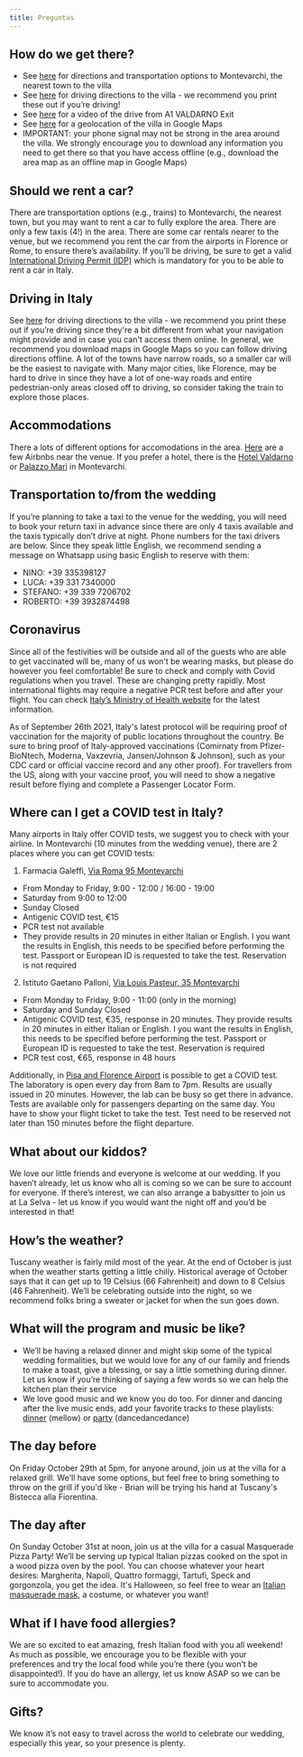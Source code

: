 ```yaml
---
title: Preguntas
---
```


## How do we get there?
- See [here](https://www.chianti-farm.com/download/Directions_Montevarchi.pdf) for directions and transportation options to Montevarchi, the nearest town to the villa
- See [here](https://www.chianti-farm.com/W_laselva_directions.pdf) for driving directions to the villa - we recommend you print these out if you’re driving!
- See [here](https://www.youtube.com/watch?v=AEk99zdehqA) for a video of the drive from A1 VALDARNO Exit
- See [here](https://www.google.com/maps/place/La+Selva+Giardino+del+Belvedere/@43.5104287,11.508301,17z/data=!3m1!4b1!4m5!3m4!1s0x132bc81c62ea0753:0x6509f4bf41f716e2!8m2!3d43.5104432!4d11.510619) for a geolocation of the villa in Google Maps
- IMPORTANT: your phone signal may not be strong in the area around the villa. We strongly encourage you to download any information you need to get there so that you have access offline (e.g., download the area map as an offline map in Google Maps)

## Should we rent a car?
There are transportation options (e.g., trains) to Montevarchi, the nearest town, but you may want to rent a car to fully explore the area. There are only a few taxis (4!) in the area. There are some car rentals nearer to the venue, but we recommend you rent the car from the airports in Florence or Rome, to ensure there’s availability. If you’ll be driving, be sure to get a valid [International Driving Permit (IDP)](https://www.aaa.com/vacation/idpf.html) which is mandatory for you to be able to rent a car in Italy.

## Driving in Italy
See [here](https://www.dropbox.com/s/x3s7ugy4a8emqg0/eng_laselva_driving_directions.pdf?dl=0) for driving directions to the villa - we recommend you print these out if you’re driving since they're a bit different from what your navigation might provide and in case you can't access them online. In general, we recommend you download maps in Google Maps so you can follow driving directions offline. A lot of the towns have narrow roads, so a smaller car will be the easiest to navigate with. Many major cities, like Florence, may be hard to drive in since they have a lot of one-way roads and entire pedestrian-only areas closed off to driving, so consider taking the train to explore those places. 

## Accommodations
There a lots of different options for accomodations in the area. [Here](https://www.airbnb.com/wishlists/972627988) are a few Airbnbs near the venue. If you prefer a hotel, there is the [Hotel Valdarno](https://www.tripadvisor.com/Hotel_Review-g488301-d657238-Reviews-Hotel_Valdarno-Montevarchi_Province_of_Arezzo_Tuscany.html) or [Palazzo Mari](https://www.booking.com/hotel/it/palazzo-mari-suite-amp-rooms-b-amp-b.it.html) in Montevarchi.

## Transportation to/from the wedding
If you’re planning to take a taxi to the venue for the wedding, you will need to book your return taxi in advance since there are only 4 taxis available and the taxis typically don’t drive at night. Phone numbers for the taxi drivers are below. Since they speak little English, we recommend sending a message on Whatsapp using basic English to reserve with them:

- NINO:        +39    335398127 
- LUCA:        +39    331    7340000 
- STEFANO:    +39    339    7206702 
- ROBERTO:    +39    3932874498 

## Coronavirus
Since all of the festivities will be outside and all of the guests who are able to get vaccinated will be, many of us won’t be wearing masks, but please do however you feel comfortable! Be sure to check and comply with Covid regulations when you travel. These are changing pretty rapidly. Most international flights may require a negative PCR test before and after your flight. You can check [Italy’s Ministry of Health website](https://www.salute.gov.it/portale/nuovocoronavirus/dettaglioContenutiNuovoCoronavirus.jsp?lingua=english&id=5412&area=nuovoCoronavirus&menu=vuoto) for the latest information.

As of September 26th 2021, Italy's latest protocol will be requiring proof of vaccination for the majority of public locations throughout the country. Be sure to bring proof of Italy-approved vaccinations (Comirnaty from Pfizer-BioNtech, Moderna, Vaxzevria, Jansen/Johnson & Johnson), such as your CDC card or official vaccine record and any other proof). For travellers from the US, along with your vaccine proof, you will need to show a negative result before flying and complete a Passenger Locator Form.

## Where can I get a COVID test in Italy?
Many airports in Italy offer COVID tests, we suggest you to check with your airline. In Montevarchi (10 minutes from the wedding venue), there are 2 places where you can get COVID tests:

1. Farmacia Galeffi, [Via Roma 95 Montevarchi](https://www.google.com/maps/search/Via+Roma+95+Montevarchi?entry=gmail&source=g)
- From Monday to Friday, 9:00 - 12:00 / 16:00 - 19:00
- Saturday from 9:00 to 12:00
- Sunday Closed
- Antigenic COVID test, €15
- PCR test not available
- They provide results in 20 minutes in either Italian or English. I you want the results in English, this needs to be specified before performing the test. Passport or European ID is requested to take the test. Reservation is not required

2. Istituto Gaetano Palloni, [Via Louis Pasteur, 35 Montevarchi](https://www.google.com/maps/place/Via+Louis+Pasteur,+35,+52025+Montevarchi+AR,+Italy/@43.537518,11.5577557,17z/data=!3m1!4b1!4m5!3m4!1s0x132bb84542b69b59:0x544af7a831368488!8m2!3d43.537518!4d11.5577557)
- From Monday to Friday, 9:00 - 11:00 (only in the morning)
- Saturday and Sunday Closed
- Antigenic COVID test, €35, response in 20 minutes. They provide results in 20 minutes in either Italian or English. I you want the results in English, this needs to be specified before performing the test. Passport or European ID is requested to take the test. Reservation is required
- PCR test cost, €65, response in 48 hours

Additionally, in [Pisa and Florence Airport](https://aeroporti.misecup.com) is possible to get a COVID test. The laboratory is open every day from 8am to 7pm. Results are usually issued in 20 minutes. However, the lab can be busy so get there in advance. Tests are available only for passengers departing on the same day. You have to show your flight ticket to take the test. Test need to be reserved not later than 150 minutes before the flight departure.

## What about our kiddos?
We love our little friends and everyone is welcome at our wedding. If you haven’t already, let us know who all is coming so we can be sure to account for everyone. If there’s interest, we can also arrange a babysitter to join us at La Selva - let us know if you would want the night off and you’d be interested in that!

## How’s the weather?
Tuscany weather is fairly mild most of the year. At the end of October is just when the weather starts getting a little chilly. Historical average of October says that it can get up to 19 Celsius (66 Fahrenheit) and down to 8 Celsius (46 Fahrenheit). We’ll be celebrating outside into the night, so we recommend folks bring a sweater or jacket for when the sun goes down. 

## What will the program and music be like?
- We’ll be having a relaxed dinner and might skip some of the typical wedding formalities, but we would love for any of our family and friends to make a toast, give a blessing, or say a little something during dinner. Let us know if you’re thinking of saying a few words so we can help the kitchen plan their service
- We love good music and we know you do too. For dinner and dancing after the live music ends, add your favorite tracks to these playlists: [dinner](https://open.spotify.com/playlist/01BFFUNpaBdZXIdgStuZAY?si=7a9dc0fef6f14cb9) (mellow) or [party](https://open.spotify.com/playlist/4qPbgXfWLVhQZLr7TZ0SEd?si=90cd1969f2794265) (dancedancedance)

## The day before
On Friday October 29th at 5pm, for anyone around, join us at the villa for a relaxed grill. We'll have some options, but feel free to bring something to throw on the grill if you'd like - Brian will be trying his hand at Tuscany's Bistecca alla Fiorentina.

## The day after
On Sunday October 31st at noon, join us at the villa for a casual Masquerade Pizza Party! We’ll be serving up typical Italian pizzas cooked on the spot in a wood pizza oven by the pool. You can choose whatever your heart desires: Margherita, Napoli, Quattro formaggi, Tartufi, Speck and gorgonzola, you get the idea. It's Halloween, so feel free to wear an [Italian masquerade mask](https://www.explore-italian-culture.com/italian-masquerade-masks.html), a costume, or whatever you want!

## What if I have food allergies?
We are so excited to eat amazing, fresh Italian food with you all weekend! As much as possible, we encourage you to be flexible with your preferences and try the local food while you’re there (you won’t be disappointed!). If you do have an allergy, let us know ASAP so we can be sure to accommodate you.

## Gifts?
We know it’s not easy to travel across the world to celebrate our wedding, especially this year, so your presence is plenty.
